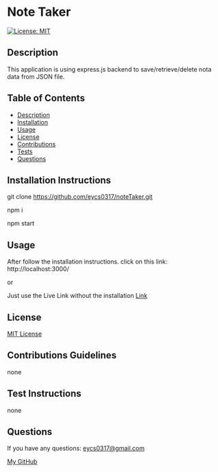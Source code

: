 # **Note Taker**

  [![License: MIT](https://img.shields.io/badge/License-MIT-yellow.svg)](https://opensource.org/licenses/MIT)

  ## Description

  This application is using express.js backend to save/retrieve/delete nota data from JSON file.

  ## Table of Contents
  * [Description](#description)
  * [Installation](#installation-instructions)
  * [Usage](#usage)
  * [License](#license)
  * [Contributions](#contributions-guidelines)
  * [Tests](#test-instructions)
  * [Questions](#questions)

  ## Installation Instructions

  git clone https://github.com/eycs0317/noteTaker.git

  npm i

  npm start

  ## Usage
  After follow the installation instructions.
  click on this link: http://localhost:3000/

  or

  Just use the Live Link without the installation [Link](https://morning-wildwood-16995.herokuapp.com/)

  ## License
[MIT License](https://opensource.org/licenses/MIT)

  ## Contributions Guidelines
  none

  ## Test Instructions
  none

  ## Questions
  If you have any questions: eycs0317@gmail.com

  [My GitHub](https://github.com/eycs0317)

